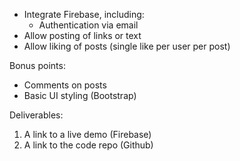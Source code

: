 * Integrate Firebase, including:
    - Authentication via email
* Allow posting of links or text
* Allow liking of posts (single like per user per post)

Bonus points:
* Comments on posts
* Basic UI styling (Bootstrap)

Deliverables:
1. A link to a live demo (Firebase)
2. A link to the code repo (Github)
